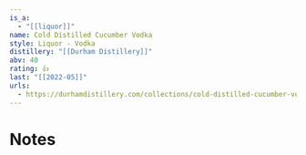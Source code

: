 ```yaml
---
is_a:
  - "[[liquor]]"
name: Cold Distilled Cucumber Vodka
style: Liquor - Vodka
distillery: "[[Durham Distillery]]"
abv: 40
rating: 👍
last: "[[2022-05]]"
urls:
  - https://durhamdistillery.com/collections/cold-distilled-cucumber-vodka
---
```

# Notes
